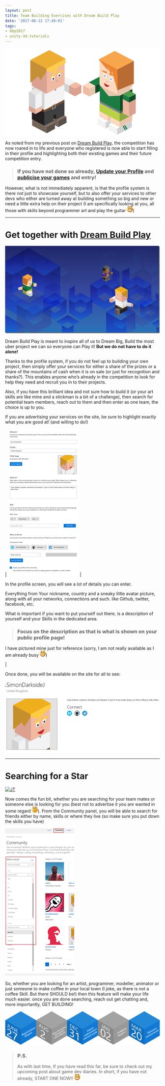 ```yaml
---
layout: post
title: Team Building Exercises with Dream Build Play
date: '2017-08-22 17:48:01'
tags:
- dbp2017
- unity-3d-tutorials
---
```


[![image](/assets/img/wordpress/2017/08/image.png "image")](http://dreambuildplay.com/)

As noted from my previous post on [Dream Build Play](https://darkgenesis.zenithmoon.com/get-a-little-extra-help-with-dream-build-play-2017/), the competition has now roared in to life and everyone who registered is now able to start filling in their profile and highlighting both their existing games and their future competition entry.

> ### If you have not done so already, [Update your Profile](https://developer.microsoft.com/en-us/Windows/dream-build-play/contest/developer/edit) and [publicise your games](https://developer.microsoft.com/en-us/Windows/dream-build-play/games) and entry!

However, what is not immediately apparent, is that the profile system is there not just to showcase yourself, but to also offer your services to other devs who either are turned away at building something so big and new or need a little extra help on their project (I am specifically looking at you, all those with skills beyond programmer art and play the guitar ![Open-mouthed smile](/assets/img/wordpress/2017/08/wlEmoticon-openmouthedsmile-1.png))

* * *

# Get together with [Dream Build Play](https://developer.microsoft.com/en-us/windows/projects/campaigns/dream-build-play-challenge)

[![image](/assets/img/wordpress/2017/08/image_thumb.png "image")](/assets/img/wordpress/2017/08/image-1.png)

Dream Build Play is meant to inspire all of us to Dream Big, Build the most uber project we can so everyone can Play it! **But we do not have to do it alone!**

Thanks to the profile system, if you do not feel up to building your own project, then simply offer your services for either a share of the prizes or a share of the mountains of cash when it is on sale (or just for recognition and thanks?).   This enables anyone who’s already in the competition to look for help they need and recruit you in to their projects.

Also, if you have this brilliant idea and not sure how to build it (or your art skills are like mine and a stickman is a bit of a challenge), then search for potential team members, reach out to them and then enter as one team, the choice is up to you.

If you are advertising your services on the site, be sure to highlight exactly what you are good at! (and willing to do!)

| [![image](/assets/img/wordpress/2017/08/image_thumb-1.png "image")](/assets/img/wordpress/2017/08/image-2.png) | 

In the profile screen, you will see a lot of details you can enter.

Everything from Your nickname, country and a sneaky little avatar picture, along with all your networks, connections and such. like Github, twitter, facebook, etc.

 

What is important if you want to put yourself out there, is a description of yourself and your Skills in the dedicated area. 

 

> ### Focus on the description as that is what is shown on your public profile page!

 

I have pictured mine just for reference (sorry, I am not really available as I am already busy ![Open-mouthed smile](/assets/img/wordpress/2017/08/wlEmoticon-openmouthedsmile-1.png))

 |

 

Once done, you will be available on the site for all to see:

[![image](/assets/img/wordpress/2017/08/image_thumb-2.png "image")](/assets/img/wordpress/2017/08/image-3.png)

* * *

# Searching for a Star

[![JT](/assets/img/wordpress/2017/08/JT_thumb.gif "JT")](/assets/img/wordpress/2017/08/JT.gif)

Now comes the fun bit, whether you are searching for your team mates or someone else is looking for you (best not to advertise it you are wanted in some regard ![Confused smile](/assets/img/wordpress/2017/08/wlEmoticon-confusedsmile.png)). From the Community panel, you will be able to search for friends either by name, skills or where they live (so make sure you put down the skills you have)

[![image](/assets/img/wordpress/2017/08/image_thumb-3.png "image")](/assets/img/wordpress/2017/08/image-4.png)

So, whether you are looking for an artist, programmer, modeller, animator or just someone to make coffee in your local town (I joke, as there is not a coffee Skill. But there SHOULD be!) then this feature will make your life much easier.  once you are done searching, reach out get chatting and, more importantly, GET BUILDING!

 

[![image](/assets/img/wordpress/2017/08/image_thumb-4.png "image")](/assets/img/wordpress/2017/08/image-5.png)

> ### P.S.  
> As with last time, If you have read this far, be sure to check out my upcoming post about game dev diaries.  In short, if you have not already, START ONE NOW!! ![Open-mouthed smile](/assets/img/wordpress/2017/08/wlEmoticon-openmouthedsmile.png?w=660&ssl=1)

